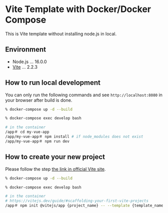 # Vite Template with Docker/Docker Compose

This is Vite template without installing node.js in local.

## Environment

- Node.js ... 16.0.0
- [Vite](https://vitejs.dev/) ... 2.2.3

## How to run local development

You can only run the following commands and see `http://localhost:8080` in your browser after build is done.

```sh
% docker-compose up -d --build

% docker-compose exec develop bash

# in the container
/app＃ cd my-vue-app
/app/my-vue-app＃ npm install # if node_modules does not exist
/app/my-vue-app＃ npm run dev
```

## How to create your new project

Please follow the step [the link in official Vite site](https://vitejs.dev/guide/#scaffolding-your-first-vite-project).

```sh
% docker-compose up -d --build

% docker-compose exec develop bash

# in the container
# https://vitejs.dev/guide/#scaffolding-your-first-vite-projects
/app＃ npm init @vitejs/app {project_name} -- --template {template_name}
```